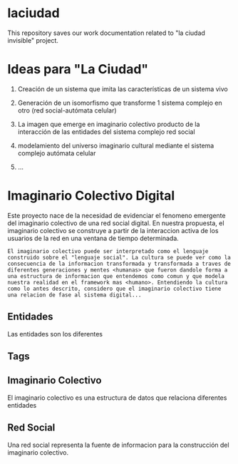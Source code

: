 # laciudad

This repository saves our work documentation related to "la ciudad invisible" project.

# Ideas para "La Ciudad"

1. Creación de un sistema que imita las características de un sistema vivo

2. Generación de un isomorfismo que transforme 1 sistema complejo en otro (red social-autómata celular)

3. La imagen que emerge en imaginario colectivo producto de la interacción de las entidades del sistema complejo red social

4. modelamiento del universo imaginario cultural mediante el sistema complejo autómata celular

5. ...

# Imaginario Colectivo Digital

Este proyecto nace de la necesidad de evidenciar el fenomeno emergente del imaginario colectivo de una red social digital. En nuestra propuesta, el imaginario colectivo se construye a partir de la interaccion activa de los usuarios de la red en una ventana de tiempo determinada.

`
El imaginario colectivo puede ser interpretado como el lenguaje construido sobre el "lenguaje social". La cultura se puede ver como la consecuencia de la informacion transformada y transformada a traves de diferentes generaciones y mentes <humanas> que fueron dandole forma a una estructura de informacion que entendemos como comun y que modela nuestra realidad en el framework mas <humano>. Entendiendo la cultura como lo antes descrito, considero que el imaginario colectivo tiene una relacion de fase al sistema digital...
`

## Entidades

Las entidades son los diferentes

## Tags

## Imaginario Colectivo

El imaginario colectivo es una estructura de datos que relaciona diferentes entidades

## Red Social

Una red social representa la fuente de informacion para la construcción del imaginario colectivo.
